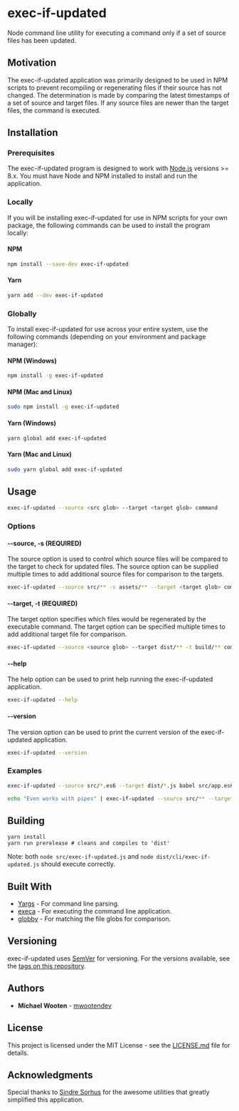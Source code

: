 # exec-if-updated

Node command line utility for executing a command only if a set of source files has been updated.

## Motivation

The exec-if-updated application was primarily designed to be used in NPM scripts to prevent recompiling or regenerating files if their source has not changed. The determination is made by comparing the latest timestamps of a set of source and target files. If any source files are newer than the target files, the command is executed.

## Installation

### Prerequisites

The exec-if-updated program is designed to work with [Node.js](http://nodejs.org) versions >= 8.x. You must have Node and NPM installed to install and run the application.

### Locally

If you will be installing exec-if-updated for use in NPM scripts for your own package, the following commands can be used to install the program locally:

#### NPM

```bash
npm install --save-dev exec-if-updated
```

#### Yarn

```bash
yarn add --dev exec-if-updated
```

### Globally

To install exec-if-updated for use across your entire system, use the following commands (depending on your environment and package manager):

#### NPM (Windows)

```bash
npm install -g exec-if-updated
```

#### NPM (Mac and Linux)

```bash
sudo npm install -g exec-if-updated
```

#### Yarn (Windows)

```bash
yarn global add exec-if-updated
```

#### Yarn (Mac and Linux)

```bash
sudo yarn global add exec-if-updated
```

## Usage

```bash
exec-if-updated --source <src glob> --target <target glob> command
```

### Options

#### --source, -s **(REQUIRED)**

The source option is used to control which source files will be compared to the target to check for updated files. The source option can be supplied multiple times to add additional source files for comparison to the targets.

```bash
exec-if-updated --source src/** -s assets/** --target <target glob> command
```

#### --target, -t **(REQUIRED)**

The target option specifies which files would be regenerated by the executable command. The target option can be specified multiple times to add additional target file for comparison.

```bash
exec-if-updated --source <source glob> --target dist/** -t build/** command
```

#### --help

The help option can be used to print help running the exec-if-updated application.

```bash
exec-if-updated --help
```

#### --version

The version option can be used to print the current version of the exec-if-updated application.

```bash
exec-if-updated --version
```

### Examples

```bash
exec-if-updated --source src/*.es6 --target dist/*.js babel src/app.es6 -o dist/app.js
```

```bash
echo "Even works with pipes" | exec-if-updated --source src/** --target dist/** cat
```

## Building

```shell
yarn install
yarn run prerelease # cleans and compiles to 'dist'
```

Note: both `node src/exec-if-updated.js` and `node dist/cli/exec-if-updated.js` should execute correctly.

## Built With

- [Yargs](https://github.com/yargs/yargs) - For command line parsing.
- [execa](https://github.com/sindresorhus/execa) - For executing the command line application.
- [globby](https://github.com/sindresorhus/globby) - For matching the file globs for comparison.

## Versioning

exec-if-updated uses [SemVer](http://semver.org/) for versioning. For the versions available, see the [tags on this repository](https://github.com/mwootendev/exec-if-updated/tags).

## Authors

- **Michael Wooten** - [mwootendev](https://github.com/mwootendev)

## License

This project is licensed under the MIT License - see the [LICENSE.md](LICENSE.md) file for details.

## Acknowledgments

Special thanks to [Sindre Sorhus](https://github.com/sindresorhus) for the awesome utilities that greatly simplified this application.

